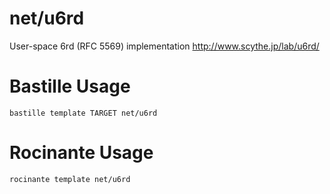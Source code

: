# net/u6rd
User-space 6rd (RFC 5569) implementation
http://www.scythe.jp/lab/u6rd/

# Bastille Usage
```shell
bastille template TARGET net/u6rd
```

# Rocinante Usage
```shell
rocinante template net/u6rd
```
